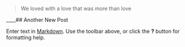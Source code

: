 > We loved with a love that was more than love

____## Another New Post

Enter text in [Markdown](http://daringfireball.net/projects/markdown/). Use the toolbar above, or click the **?** button for formatting help.
